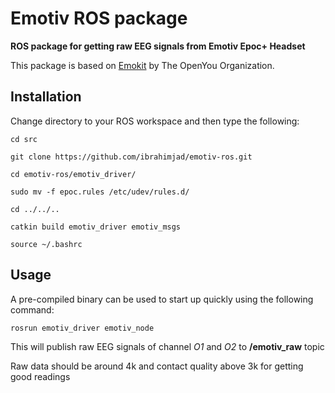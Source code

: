 # Emotiv ROS package

**ROS package for getting raw EEG signals from Emotiv Epoc+ Headset**

This package is based on [Emokit](https://github.com/openyou/emokit) by The OpenYou Organization.

## Installation
Change directory to your ROS workspace and then type the following:

`cd src`

`git clone https://github.com/ibrahimjad/emotiv-ros.git`

`cd emotiv-ros/emotiv_driver/`

`sudo mv -f epoc.rules /etc/udev/rules.d/`

`cd ../../..`

`catkin build emotiv_driver emotiv_msgs`

`source ~/.bashrc`

## Usage
A pre-compiled binary can be used to start up quickly using the following command:

`rosrun emotiv_driver emotiv_node`

This will publish raw EEG signals of channel *O1* and *O2* to **/emotiv_raw** topic

Raw data should be around 4k and contact quality above 3k for getting good readings
